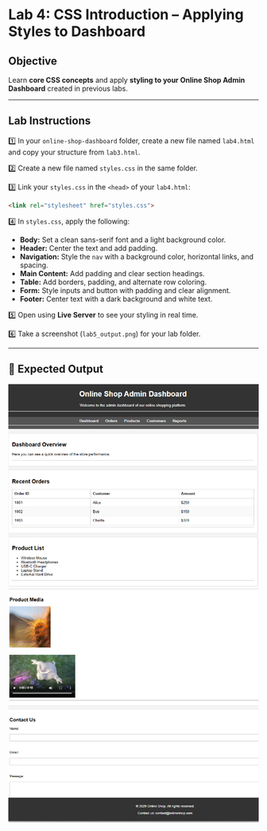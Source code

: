 # Lab 4: CSS Introduction – Applying Styles to Dashboard

## Objective

Learn **core CSS concepts** and apply **styling to your Online Shop Admin Dashboard** created in previous labs.

---

## Lab Instructions

1️⃣ In your `online-shop-dashboard` folder, create a new file named `lab4.html` and copy your structure from `lab3.html`.

2️⃣ Create a new file named `styles.css` in the same folder.

3️⃣ Link your `styles.css` in the `<head>` of your `lab4.html`:

```html
<link rel="stylesheet" href="styles.css">
```

4️⃣ In `styles.css`, apply the following:

- **Body:** Set a clean sans-serif font and a light background color.
- **Header:** Center the text and add padding.
- **Navigation:** Style the `nav` with a background color, horizontal links, and spacing.
- **Main Content:** Add padding and clear section headings.
- **Table:** Add borders, padding, and alternate row coloring.
- **Form:** Style inputs and button with padding and clear alignment.
- **Footer:** Center text with a dark background and white text.

5️⃣ Open using **Live Server** to see your styling in real time.

6️⃣ Take a screenshot (`lab5_output.png`) for your lab folder.

---

## 📌 Expected Output
![](../images/lab4_output1.png)  
![](../images/lab4_output2.png)